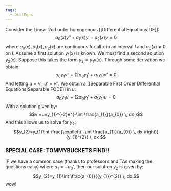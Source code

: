 ```yaml
---
tags:
  - DiffEqns
---
```

Consider the Linear 2nd order homogenous [[Differential Equations|DE]]:
$$a_{0}(x)y''+a_{1}(x)y'+a_{2}(x)y=0$$
where $a_{0}(x),a_{1}(x),a_{2}(x)$ are continuous for all $x$ in an interval $I$ and $a_{0}(x)\neq 0$ on $I$.
Assume a first solution $y_{1}(x)$ is known. We must find a second solution $y_{2}(x)$. Suppose this takes the form $y_{2}=y_{1} v(x)$. Through some derivation we obtain: 
$$a_{0}y_{1}v''+(2a_{0}y_{1}'+a_{1}y_{1})v'=0$$
And letting $u=v'$, $u'=v''$. We obtain a [[Separable First Order Differential Equations|Separable FODE]] in $u$:
$$a_{0}y_{1}u'+(2a_{0}y_{1}'+a_{1}y_{1})u=0$$
With a solution given by:
$$v'=u=y_{1}^{-2}e^{-\int \frac{a_{1}}{a_{0}} \, dx }$$
And this allows us to solve for $y_{2}$:
$$y_{2}=y_{1}\int \frac{\exp\left( -\int \frac{a_{1}}{a_{0}} \, dx  \right)}{y_{1}^{2}} \, dx $$
### SPECIAL CASE: TOMMYBUCKETS FIND!!
IF we have a common case (thanks to professors and TAs making the questions easy) where $a_{1}=-a_{0}'$, then our solution $y_{2}$ is given by:
$$y_{2}=y_{1}\int \frac{a_{0}}{{y_{1}}^{2}} \, dx $$
wow!